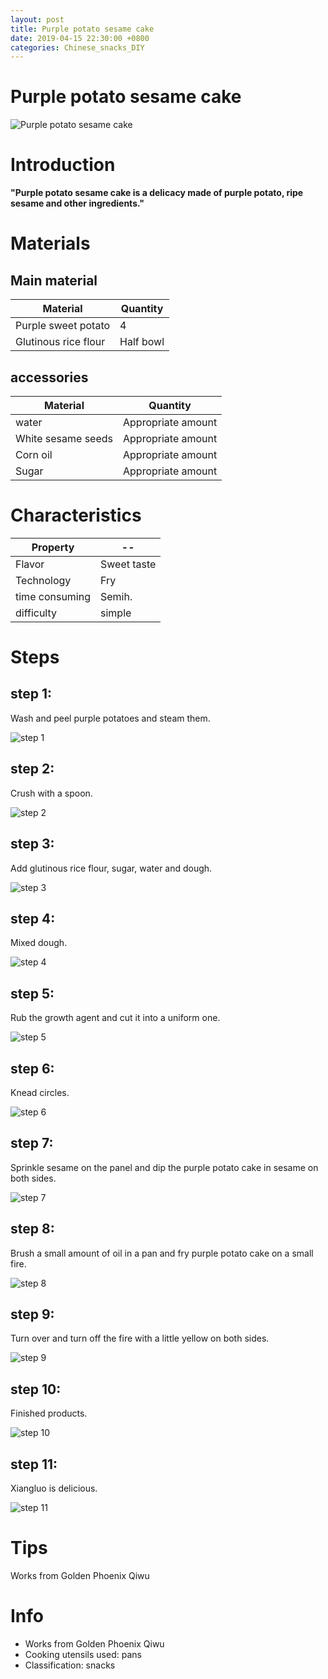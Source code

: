 ```yaml
---
layout: post
title: Purple potato sesame cake
date: 2019-04-15 22:30:00 +0800
categories: Chinese_snacks_DIY
---
```


# Purple potato sesame cake

![Purple potato sesame cake]({{site.baseurl}}/img/408892/408892.jpg)

# Introduction

**"Purple potato sesame cake is a delicacy made of purple potato, ripe sesame and other ingredients."**

# Materials


## Main material

Material|Quantity
--|--
Purple sweet potato|4
Glutinous rice flour|Half bowl

## accessories

Material|Quantity
--|--
water|Appropriate amount
White sesame seeds|Appropriate amount
Corn oil|Appropriate amount
Sugar|Appropriate amount

# Characteristics

Property|--
--|--
Flavor|Sweet taste
Technology|Fry
time consuming|Semih.
difficulty|simple

# Steps

## step 1:

Wash and peel purple potatoes and steam them.

![step 1]({{site.baseurl}}/img/408892/1.jpg)

## step 2:

Crush with a spoon.

![step 2]({{site.baseurl}}/img/408892/2.jpg)

## step 3:

Add glutinous rice flour, sugar, water and dough.

![step 3]({{site.baseurl}}/img/408892/3.jpg)

## step 4:

Mixed dough.

![step 4]({{site.baseurl}}/img/408892/4.jpg)

## step 5:

Rub the growth agent and cut it into a uniform one.

![step 5]({{site.baseurl}}/img/408892/5.jpg)

## step 6:

Knead circles.

![step 6]({{site.baseurl}}/img/408892/6.jpg)

## step 7:

Sprinkle sesame on the panel and dip the purple potato cake in sesame on both sides.

![step 7]({{site.baseurl}}/img/408892/7.jpg)

## step 8:

Brush a small amount of oil in a pan and fry purple potato cake on a small fire.

![step 8]({{site.baseurl}}/img/408892/8.jpg)

## step 9:

Turn over and turn off the fire with a little yellow on both sides.

![step 9]({{site.baseurl}}/img/408892/9.jpg)

## step 10:

Finished products.

![step 10]({{site.baseurl}}/img/408892/10.jpg)

## step 11:

Xiangluo is delicious.

![step 11]({{site.baseurl}}/img/408892/11.jpg)

# Tips

Works from Golden Phoenix Qiwu

# Info

- Works from Golden Phoenix Qiwu
- Cooking utensils used: pans
- Classification: snacks